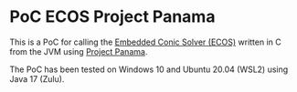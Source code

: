 # PoC ECOS Project Panama

This is a PoC for calling the [Embedded Conic Solver (ECOS)](https://github.com/embotech/ecos) written in C from the JVM
using [Project Panama](https://openjdk.java.net/projects/panama/).

The PoC has been tested on Windows 10 and Ubuntu 20.04 (WSL2) using Java 17 (Zulu).
